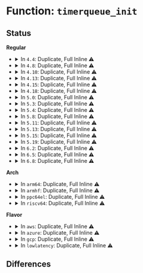 # Function: <code>timerqueue_init</code>

## Status
<b>Regular</b>
<ul>
<li>
<details>
<summary>In <code>4.4</code>: Duplicate, Full Inline ⚠️</summary>

**Collision:** Static Duplication

**Inline:** Full

**Transformation:** False

**Instances:**

```
In kernel/time/hrtimer.c (ffffffff810eeced)
Location: include/linux/timerqueue.h:40
Inline: True
Inline callers:
  - kernel/time/hrtimer.c:__hrtimer_init
```
```
In kernel/time/alarmtimer.c (ffffffff810fa94f)
Location: include/linux/timerqueue.h:40
Inline: True
Inline callers:
  - kernel/time/alarmtimer.c:alarm_timer_create
  - kernel/time/alarmtimer.c:alarm_timer_nsleep
  - kernel/time/alarmtimer.c:alarm_timer_nsleep_restart
```
```
In drivers/rtc/interface.c (ffffffff81675286)
Location: include/linux/timerqueue.h:40
Inline: True
Inline callers:
  - drivers/rtc/interface.c:rtc_timer_init
```
</details>
</li>
<li>
<details>
<summary>In <code>4.8</code>: Duplicate, Full Inline ⚠️</summary>

**Collision:** Static Duplication

**Inline:** Full

**Transformation:** False

**Instances:**

```
In kernel/time/hrtimer.c (ffffffff810f5da3)
Location: include/linux/timerqueue.h:40
Inline: True
Inline callers:
  - kernel/time/hrtimer.c:__hrtimer_init
```
```
In kernel/time/alarmtimer.c (ffffffff811027f5)
Location: include/linux/timerqueue.h:40
Inline: True
Inline callers:
  - kernel/time/alarmtimer.c:alarm_timer_nsleep
  - kernel/time/alarmtimer.c:alarm_timer_nsleep_restart
  - kernel/time/alarmtimer.c:alarm_timer_create
```
```
In drivers/rtc/interface.c (ffffffff816d5a56)
Location: include/linux/timerqueue.h:40
Inline: True
Inline callers:
  - drivers/rtc/interface.c:rtc_timer_init
```
</details>
</li>
<li>
<details>
<summary>In <code>4.10</code>: Duplicate, Full Inline ⚠️</summary>

**Collision:** Static Duplication

**Inline:** Full

**Transformation:** False

**Instances:**

```
In kernel/time/hrtimer.c (ffffffff810fced3)
Location: include/linux/timerqueue.h:40
Inline: True
Inline callers:
  - kernel/time/hrtimer.c:__hrtimer_init
```
```
In kernel/time/alarmtimer.c (ffffffff81105115)
Location: include/linux/timerqueue.h:40
Inline: True
Inline callers:
  - kernel/time/alarmtimer.c:alarm_timer_nsleep
  - kernel/time/alarmtimer.c:alarm_timer_nsleep_restart
  - kernel/time/alarmtimer.c:alarm_timer_create
```
```
In drivers/rtc/interface.c (ffffffff81705736)
Location: include/linux/timerqueue.h:40
Inline: True
Inline callers:
  - drivers/rtc/interface.c:rtc_timer_init
```
</details>
</li>
<li>
<details>
<summary>In <code>4.13</code>: Duplicate, Full Inline ⚠️</summary>

**Collision:** Static Duplication

**Inline:** Full

**Transformation:** False

**Instances:**

```
In kernel/time/hrtimer.c (ffffffff810ff2e6)
Location: include/linux/timerqueue.h:40
Inline: True
Inline callers:
  - kernel/time/hrtimer.c:__hrtimer_init
```
```
In kernel/time/alarmtimer.c (ffffffff81107145)
Location: include/linux/timerqueue.h:40
Inline: True
Inline callers:
  - kernel/time/alarmtimer.c:alarm_timer_nsleep
  - kernel/time/alarmtimer.c:alarm_timer_nsleep_restart
  - kernel/time/alarmtimer.c:alarm_timer_create
```
```
In drivers/rtc/interface.c (ffffffff8171b1d6)
Location: include/linux/timerqueue.h:40
Inline: True
Inline callers:
  - drivers/rtc/interface.c:rtc_timer_init
```
</details>
</li>
<li>
<details>
<summary>In <code>4.15</code>: Duplicate, Full Inline ⚠️</summary>

**Collision:** Static Duplication

**Inline:** Full

**Transformation:** False

**Instances:**

```
In kernel/time/hrtimer.c (ffffffff8110a0bd)
Location: include/linux/timerqueue.h:41
Inline: True
Inline callers:
  - kernel/time/hrtimer.c:__hrtimer_init
```
```
In kernel/time/alarmtimer.c (ffffffff81112275)
Location: include/linux/timerqueue.h:41
Inline: True
Inline callers:
  - kernel/time/alarmtimer.c:alarm_timer_nsleep
  - kernel/time/alarmtimer.c:alarm_timer_nsleep_restart
  - kernel/time/alarmtimer.c:alarm_timer_create
```
```
In drivers/rtc/interface.c (ffffffff8178c476)
Location: include/linux/timerqueue.h:41
Inline: True
Inline callers:
  - drivers/rtc/interface.c:rtc_timer_init
```
</details>
</li>
<li>
<details>
<summary>In <code>4.18</code>: Duplicate, Full Inline ⚠️</summary>

**Collision:** Static Duplication

**Inline:** Full

**Transformation:** False

**Instances:**

```
In kernel/time/hrtimer.c (ffffffff811158e5)
Location: include/linux/timerqueue.h:41
Inline: True
Inline callers:
  - kernel/time/hrtimer.c:__hrtimer_init
```
```
In kernel/time/alarmtimer.c (ffffffff8111db23)
Location: include/linux/timerqueue.h:41
Inline: True
Inline callers:
  - kernel/time/alarmtimer.c:alarm_timer_nsleep
  - kernel/time/alarmtimer.c:alarm_timer_nsleep_restart
  - kernel/time/alarmtimer.c:alarm_timer_create
```
```
In drivers/rtc/interface.c (ffffffff817ce9f5)
Location: include/linux/timerqueue.h:41
Inline: True
Inline callers:
  - drivers/rtc/interface.c:rtc_timer_init
```
</details>
</li>
<li>
<details>
<summary>In <code>5.0</code>: Duplicate, Full Inline ⚠️</summary>

**Collision:** Static Duplication

**Inline:** Full

**Transformation:** False

**Instances:**

```
In kernel/time/hrtimer.c (ffffffff81120fb5)
Location: include/linux/timerqueue.h:41
Inline: True
Inline callers:
  - kernel/time/hrtimer.c:__hrtimer_init
```
```
In kernel/time/alarmtimer.c (ffffffff81129423)
Location: include/linux/timerqueue.h:41
Inline: True
Inline callers:
  - kernel/time/alarmtimer.c:alarm_timer_nsleep
  - kernel/time/alarmtimer.c:alarm_timer_nsleep_restart
  - kernel/time/alarmtimer.c:alarm_timer_create
```
```
In drivers/rtc/interface.c (ffffffff817f5b35)
Location: include/linux/timerqueue.h:41
Inline: True
Inline callers:
  - drivers/rtc/interface.c:rtc_timer_init
```
</details>
</li>
<li>
<details>
<summary>In <code>5.3</code>: Duplicate, Full Inline ⚠️</summary>

**Collision:** Static Duplication

**Inline:** Full

**Transformation:** False

**Instances:**

```
In kernel/time/hrtimer.c (ffffffff8112b7f1)
Location: include/linux/timerqueue.h:41
Inline: True
Inline callers:
  - kernel/time/hrtimer.c:__hrtimer_init
```
```
In kernel/time/alarmtimer.c (ffffffff81133e83)
Location: include/linux/timerqueue.h:41
Inline: True
Inline callers:
  - kernel/time/alarmtimer.c:alarm_timer_nsleep
  - kernel/time/alarmtimer.c:alarm_timer_nsleep_restart
  - kernel/time/alarmtimer.c:alarm_timer_create
```
```
In drivers/rtc/interface.c (ffffffff818367f5)
Location: include/linux/timerqueue.h:41
Inline: True
Inline callers:
  - drivers/rtc/interface.c:rtc_timer_init
```
</details>
</li>
<li>
<details>
<summary>In <code>5.4</code>: Duplicate, Full Inline ⚠️</summary>

**Collision:** Static Duplication

**Inline:** Full

**Transformation:** False

**Instances:**

```
In kernel/time/hrtimer.c (ffffffff811378c6)
Location: include/linux/timerqueue.h:41
Inline: True
Inline callers:
  - kernel/time/hrtimer.c:__hrtimer_init
```
```
In kernel/time/alarmtimer.c (ffffffff8113fe53)
Location: include/linux/timerqueue.h:41
Inline: True
Inline callers:
  - kernel/time/alarmtimer.c:alarm_timer_nsleep
  - kernel/time/alarmtimer.c:alarm_timer_nsleep_restart
  - kernel/time/alarmtimer.c:alarm_timer_create
```
```
In kernel/time/posix-cpu-timers.c (ffffffff811432e6)
Location: include/linux/timerqueue.h:41
Inline: True
Inline callers:
  - kernel/time/posix-cpu-timers.c:thread_cpu_timer_create
  - kernel/time/posix-cpu-timers.c:process_cpu_timer_create
```
```
In drivers/rtc/interface.c (ffffffff81868165)
Location: include/linux/timerqueue.h:41
Inline: True
Inline callers:
  - drivers/rtc/interface.c:rtc_timer_init
```
</details>
</li>
<li>
<details>
<summary>In <code>5.8</code>: Duplicate, Full Inline ⚠️</summary>

**Collision:** Static Duplication

**Inline:** Full

**Transformation:** False

**Instances:**

```
In kernel/time/hrtimer.c (ffffffff811462d5)
Location: include/linux/timerqueue.h:41
Inline: True
Inline callers:
  - kernel/time/hrtimer.c:__hrtimer_init
```
```
In kernel/time/alarmtimer.c (ffffffff8114efdd)
Location: include/linux/timerqueue.h:41
Inline: True
Inline callers:
  - kernel/time/alarmtimer.c:alarm_timer_nsleep
  - kernel/time/alarmtimer.c:alarm_timer_nsleep_restart
  - kernel/time/alarmtimer.c:alarm_timer_create
```
```
In kernel/time/posix-cpu-timers.c (ffffffff811528ba)
Location: include/linux/timerqueue.h:41
Inline: True
Inline callers:
  - kernel/time/posix-cpu-timers.c:posix_cpu_timer_create
```
```
In drivers/rtc/interface.c (ffffffff8193bc85)
Location: include/linux/timerqueue.h:41
Inline: True
Inline callers:
  - drivers/rtc/interface.c:rtc_timer_init
```
</details>
</li>
<li>
<details>
<summary>In <code>5.11</code>: Duplicate, Full Inline ⚠️</summary>

**Collision:** Static Duplication

**Inline:** Full

**Transformation:** False

**Instances:**

```
In kernel/time/hrtimer.c (ffffffff811427f5)
Location: include/linux/timerqueue.h:41
Inline: True
Inline callers:
  - kernel/time/hrtimer.c:__hrtimer_init
```
```
In kernel/time/alarmtimer.c (ffffffff8114b2fd)
Location: include/linux/timerqueue.h:41
Inline: True
Inline callers:
  - kernel/time/alarmtimer.c:alarm_timer_nsleep
  - kernel/time/alarmtimer.c:alarm_timer_nsleep_restart
  - kernel/time/alarmtimer.c:alarm_timer_create
```
```
In kernel/time/posix-cpu-timers.c (ffffffff8114eb0a)
Location: include/linux/timerqueue.h:41
Inline: True
Inline callers:
  - kernel/time/posix-cpu-timers.c:posix_cpu_timer_create
```
```
In drivers/rtc/interface.c (ffffffff81941f55)
Location: include/linux/timerqueue.h:41
Inline: True
Inline callers:
  - drivers/rtc/interface.c:rtc_timer_init
```
</details>
</li>
<li>
<details>
<summary>In <code>5.13</code>: Duplicate, Full Inline ⚠️</summary>

**Collision:** Static Duplication

**Inline:** Full

**Transformation:** False

**Instances:**

```
In kernel/time/hrtimer.c (ffffffff811439c3)
Location: include/linux/timerqueue.h:41
Inline: True
Inline callers:
  - kernel/time/hrtimer.c:__hrtimer_init
```
```
In kernel/time/alarmtimer.c (ffffffff8114c7bd)
Location: include/linux/timerqueue.h:41
Inline: True
Inline callers:
  - kernel/time/alarmtimer.c:alarm_timer_nsleep
  - kernel/time/alarmtimer.c:alarm_timer_nsleep_restart
  - kernel/time/alarmtimer.c:alarm_timer_create
```
```
In kernel/time/posix-cpu-timers.c (ffffffff8114ff9a)
Location: include/linux/timerqueue.h:41
Inline: True
Inline callers:
  - kernel/time/posix-cpu-timers.c:posix_cpu_timer_create
```
```
In drivers/rtc/interface.c (ffffffff819256e5)
Location: include/linux/timerqueue.h:41
Inline: True
Inline callers:
  - drivers/rtc/interface.c:rtc_timer_init
```
</details>
</li>
<li>
<details>
<summary>In <code>5.15</code>: Duplicate, Full Inline ⚠️</summary>

**Collision:** Static Duplication

**Inline:** Full

**Transformation:** False

**Instances:**

```
In kernel/time/hrtimer.c (ffffffff81166dbf)
Location: include/linux/timerqueue.h:41
Inline: True
Inline callers:
  - kernel/time/hrtimer.c:__hrtimer_init
```
```
In kernel/time/alarmtimer.c (ffffffff81170707)
Location: include/linux/timerqueue.h:41
Inline: True
Inline callers:
  - kernel/time/alarmtimer.c:alarm_timer_nsleep
  - kernel/time/alarmtimer.c:alarm_timer_nsleep_restart
  - kernel/time/alarmtimer.c:alarm_timer_create
```
```
In kernel/time/posix-cpu-timers.c (ffffffff8117418a)
Location: include/linux/timerqueue.h:41
Inline: True
Inline callers:
  - kernel/time/posix-cpu-timers.c:posix_cpu_timer_create
```
```
In drivers/rtc/interface.c (ffffffff819c8665)
Location: include/linux/timerqueue.h:41
Inline: True
Inline callers:
  - drivers/rtc/interface.c:rtc_timer_init
```
</details>
</li>
<li>
<details>
<summary>In <code>5.19</code>: Duplicate, Full Inline ⚠️</summary>

**Collision:** Static Duplication

**Inline:** Full

**Transformation:** False

**Instances:**

```
In kernel/time/hrtimer.c (ffffffff81f2873a)
Location: include/linux/timerqueue.h:41
Inline: True
Inline callers:
  - kernel/time/hrtimer.c:hrtimer_nanosleep_restart
```
```
In kernel/time/alarmtimer.c (ffffffff811a4cbb)
Location: include/linux/timerqueue.h:41
Inline: True
Inline callers:
  - kernel/time/alarmtimer.c:alarm_timer_nsleep
  - kernel/time/alarmtimer.c:alarm_timer_nsleep_restart
  - kernel/time/alarmtimer.c:alarm_timer_create
```
```
In kernel/time/posix-cpu-timers.c (ffffffff811a8ec1)
Location: include/linux/timerqueue.h:41
Inline: True
Inline callers:
  - kernel/time/posix-cpu-timers.c:posix_cpu_timer_create
```
```
In drivers/rtc/interface.c (ffffffff81b29575)
Location: include/linux/timerqueue.h:41
Inline: True
Inline callers:
  - drivers/rtc/interface.c:rtc_timer_init
```
</details>
</li>
<li>
<details>
<summary>In <code>6.2</code>: Duplicate, Full Inline ⚠️</summary>

**Collision:** Static Duplication

**Inline:** Full

**Transformation:** False

**Instances:**

```
In kernel/time/hrtimer.c (ffffffff820d437a)
Location: include/linux/timerqueue.h:41
Inline: True
Inline callers:
  - kernel/time/hrtimer.c:hrtimer_nanosleep_restart
```
```
In kernel/time/alarmtimer.c (ffffffff811e45bb)
Location: include/linux/timerqueue.h:41
Inline: True
Inline callers:
  - kernel/time/alarmtimer.c:alarm_timer_nsleep
  - kernel/time/alarmtimer.c:alarm_timer_nsleep_restart
  - kernel/time/alarmtimer.c:alarm_timer_create
```
```
In kernel/time/posix-cpu-timers.c (ffffffff811e8d31)
Location: include/linux/timerqueue.h:41
Inline: True
Inline callers:
  - kernel/time/posix-cpu-timers.c:posix_cpu_timer_create
```
```
In drivers/rtc/interface.c (ffffffff81cbd125)
Location: include/linux/timerqueue.h:41
Inline: True
Inline callers:
  - drivers/rtc/interface.c:rtc_timer_init
```
</details>
</li>
<li>
<details>
<summary>In <code>6.5</code>: Duplicate, Full Inline ⚠️</summary>

**Collision:** Static Duplication

**Inline:** Full

**Transformation:** False

**Instances:**

```
In kernel/time/hrtimer.c (ffffffff811ed140)
Location: include/linux/timerqueue.h:41
Inline: True
Inline callers:
  - kernel/time/hrtimer.c:__hrtimer_init
```
```
In kernel/time/alarmtimer.c (ffffffff811f8c1b)
Location: include/linux/timerqueue.h:41
Inline: True
Inline callers:
  - kernel/time/alarmtimer.c:alarm_timer_nsleep
  - kernel/time/alarmtimer.c:alarm_timer_nsleep_restart
  - kernel/time/alarmtimer.c:alarm_timer_create
```
```
In kernel/time/posix-cpu-timers.c (ffffffff811fd801)
Location: include/linux/timerqueue.h:41
Inline: True
Inline callers:
  - kernel/time/posix-cpu-timers.c:posix_cpu_timer_create
```
```
In drivers/rtc/interface.c (ffffffff81d24a35)
Location: include/linux/timerqueue.h:41
Inline: True
Inline callers:
  - drivers/rtc/interface.c:rtc_timer_init
```
</details>
</li>
<li>
<details>
<summary>In <code>6.8</code>: Duplicate, Full Inline ⚠️</summary>

**Collision:** Static Duplication

**Inline:** Full

**Transformation:** False

**Instances:**

```
In kernel/time/hrtimer.c (ffffffff81203370)
Location: include/linux/timerqueue.h:30
Inline: True
Inline callers:
  - kernel/time/hrtimer.c:__hrtimer_init
```
```
In kernel/time/alarmtimer.c (ffffffff8120edbb)
Location: include/linux/timerqueue.h:30
Inline: True
Inline callers:
  - kernel/time/alarmtimer.c:alarm_timer_nsleep
  - kernel/time/alarmtimer.c:alarm_timer_nsleep_restart
  - kernel/time/alarmtimer.c:alarm_timer_create
```
```
In kernel/time/posix-cpu-timers.c (ffffffff81213a01)
Location: include/linux/timerqueue.h:30
Inline: True
Inline callers:
  - kernel/time/posix-cpu-timers.c:posix_cpu_timer_create
```
```
In drivers/rtc/interface.c (ffffffff81dda795)
Location: include/linux/timerqueue.h:30
Inline: True
Inline callers:
  - drivers/rtc/interface.c:rtc_timer_init
```
</details>
</li>
</ul>
<b>Arch</b>
<ul>
<li>
<details>
<summary>In <code>arm64</code>: Duplicate, Full Inline ⚠️</summary>

**Collision:** Static Duplication

**Inline:** Full

**Transformation:** False

**Instances:**

```
In kernel/time/hrtimer.c (ffff8000101a0df0)
Location: include/linux/timerqueue.h:41
Inline: True
Inline callers:
  - kernel/time/hrtimer.c:__hrtimer_init
```
```
In kernel/time/alarmtimer.c (ffff8000101a9ab8)
Location: include/linux/timerqueue.h:41
Inline: True
Inline callers:
  - kernel/time/alarmtimer.c:alarm_timer_nsleep
  - kernel/time/alarmtimer.c:alarm_timer_nsleep_restart
  - kernel/time/alarmtimer.c:alarm_timer_create
```
```
In kernel/time/posix-cpu-timers.c (ffff8000101ad400)
Location: include/linux/timerqueue.h:41
Inline: True
Inline callers:
  - kernel/time/posix-cpu-timers.c:thread_cpu_timer_create
  - kernel/time/posix-cpu-timers.c:process_cpu_timer_create
```
```
In drivers/rtc/interface.c (ffff800010aa9e0c)
Location: include/linux/timerqueue.h:41
Inline: True
Inline callers:
  - drivers/rtc/interface.c:rtc_timer_init
```
</details>
</li>
<li>
<details>
<summary>In <code>armhf</code>: Duplicate, Full Inline ⚠️</summary>

**Collision:** Static Duplication

**Inline:** Full

**Transformation:** False

**Instances:**

```
In kernel/time/hrtimer.c (c03ea9e8)
Location: include/linux/timerqueue.h:41
Inline: True
Inline callers:
  - kernel/time/hrtimer.c:__hrtimer_init
```
```
In kernel/time/alarmtimer.c (c03f54c8)
Location: include/linux/timerqueue.h:41
Inline: True
Inline callers:
  - kernel/time/alarmtimer.c:alarm_timer_nsleep
  - kernel/time/alarmtimer.c:alarm_timer_nsleep_restart
  - kernel/time/alarmtimer.c:alarm_timer_create
```
```
In kernel/time/posix-cpu-timers.c (c03f8388)
Location: include/linux/timerqueue.h:41
Inline: True
Inline callers:
  - kernel/time/posix-cpu-timers.c:thread_cpu_timer_create
  - kernel/time/posix-cpu-timers.c:process_cpu_timer_create
  - kernel/time/posix-cpu-timers.c:do_cpu_nanosleep
```
```
In drivers/rtc/interface.c (c0b88c60)
Location: include/linux/timerqueue.h:41
Inline: True
Inline callers:
  - drivers/rtc/interface.c:rtc_timer_init
```
</details>
</li>
<li>
<details>
<summary>In <code>ppc64el</code>: Duplicate, Full Inline ⚠️</summary>

**Collision:** Static Duplication

**Inline:** Full

**Transformation:** False

**Instances:**

```
In kernel/time/hrtimer.c (c0000000002021ac)
Location: include/linux/timerqueue.h:41
Inline: True
Inline callers:
  - kernel/time/hrtimer.c:__hrtimer_init
```
```
In kernel/time/alarmtimer.c (c00000000020d800)
Location: include/linux/timerqueue.h:41
Inline: True
Inline callers:
  - kernel/time/alarmtimer.c:alarm_timer_nsleep
  - kernel/time/alarmtimer.c:alarm_timer_nsleep_restart
  - kernel/time/alarmtimer.c:alarm_timer_create
```
```
In kernel/time/posix-cpu-timers.c (c0000000002116f0)
Location: include/linux/timerqueue.h:41
Inline: True
Inline callers:
  - kernel/time/posix-cpu-timers.c:thread_cpu_timer_create
  - kernel/time/posix-cpu-timers.c:process_cpu_timer_create
```
```
In drivers/rtc/interface.c (c000000000b8bfe8)
Location: include/linux/timerqueue.h:41
Inline: True
Inline callers:
  - drivers/rtc/interface.c:rtc_timer_init
```
</details>
</li>
<li>
<details>
<summary>In <code>riscv64</code>: Duplicate, Full Inline ⚠️</summary>

**Collision:** Static Duplication

**Inline:** Full

**Transformation:** False

**Instances:**

```
In kernel/time/hrtimer.c (ffffffe00012e52a)
Location: include/linux/timerqueue.h:41
Inline: True
Inline callers:
  - kernel/time/hrtimer.c:__hrtimer_init
```
```
In kernel/time/alarmtimer.c (ffffffe000135640)
Location: include/linux/timerqueue.h:41
Inline: True
Inline callers:
  - kernel/time/alarmtimer.c:alarm_timer_nsleep
  - kernel/time/alarmtimer.c:alarm_timer_nsleep_restart
  - kernel/time/alarmtimer.c:alarm_timer_create
```
```
In kernel/time/posix-cpu-timers.c (ffffffe0001373e6)
Location: include/linux/timerqueue.h:41
Inline: True
Inline callers:
  - kernel/time/posix-cpu-timers.c:thread_cpu_timer_create
  - kernel/time/posix-cpu-timers.c:process_cpu_timer_create
  - kernel/time/posix-cpu-timers.c:do_cpu_nanosleep
```
```
In drivers/rtc/interface.c (ffffffe0006b5404)
Location: include/linux/timerqueue.h:41
Inline: True
Inline callers:
  - drivers/rtc/interface.c:rtc_timer_init
```
</details>
</li>
</ul>
<b>Flavor</b>
<ul>
<li>
<details>
<summary>In <code>aws</code>: Duplicate, Full Inline ⚠️</summary>

**Collision:** Static Duplication

**Inline:** Full

**Transformation:** False

**Instances:**

```
In kernel/time/hrtimer.c (ffffffff81130076)
Location: include/linux/timerqueue.h:41
Inline: True
Inline callers:
  - kernel/time/hrtimer.c:__hrtimer_init
```
```
In kernel/time/alarmtimer.c (ffffffff81138603)
Location: include/linux/timerqueue.h:41
Inline: True
Inline callers:
  - kernel/time/alarmtimer.c:alarm_timer_nsleep
  - kernel/time/alarmtimer.c:alarm_timer_nsleep_restart
  - kernel/time/alarmtimer.c:alarm_timer_create
```
```
In kernel/time/posix-cpu-timers.c (ffffffff8113ba96)
Location: include/linux/timerqueue.h:41
Inline: True
Inline callers:
  - kernel/time/posix-cpu-timers.c:thread_cpu_timer_create
  - kernel/time/posix-cpu-timers.c:process_cpu_timer_create
```
```
In drivers/rtc/interface.c (ffffffff8181ae15)
Location: include/linux/timerqueue.h:41
Inline: True
Inline callers:
  - drivers/rtc/interface.c:rtc_timer_init
```
</details>
</li>
<li>
<details>
<summary>In <code>azure</code>: Duplicate, Full Inline ⚠️</summary>

**Collision:** Static Duplication

**Inline:** Full

**Transformation:** False

**Instances:**

```
In kernel/time/hrtimer.c (ffffffff81122ae6)
Location: include/linux/timerqueue.h:41
Inline: True
Inline callers:
  - kernel/time/hrtimer.c:__hrtimer_init
```
```
In kernel/time/alarmtimer.c (ffffffff8112b053)
Location: include/linux/timerqueue.h:41
Inline: True
Inline callers:
  - kernel/time/alarmtimer.c:alarm_timer_nsleep
  - kernel/time/alarmtimer.c:alarm_timer_nsleep_restart
  - kernel/time/alarmtimer.c:alarm_timer_create
```
```
In kernel/time/posix-cpu-timers.c (ffffffff8112e456)
Location: include/linux/timerqueue.h:41
Inline: True
Inline callers:
  - kernel/time/posix-cpu-timers.c:thread_cpu_timer_create
  - kernel/time/posix-cpu-timers.c:process_cpu_timer_create
```
```
In drivers/rtc/interface.c (ffffffff817e2505)
Location: include/linux/timerqueue.h:41
Inline: True
Inline callers:
  - drivers/rtc/interface.c:rtc_timer_init
```
</details>
</li>
<li>
<details>
<summary>In <code>gcp</code>: Duplicate, Full Inline ⚠️</summary>

**Collision:** Static Duplication

**Inline:** Full

**Transformation:** False

**Instances:**

```
In kernel/time/hrtimer.c (ffffffff8112dd96)
Location: include/linux/timerqueue.h:41
Inline: True
Inline callers:
  - kernel/time/hrtimer.c:__hrtimer_init
```
```
In kernel/time/alarmtimer.c (ffffffff81136323)
Location: include/linux/timerqueue.h:41
Inline: True
Inline callers:
  - kernel/time/alarmtimer.c:alarm_timer_nsleep
  - kernel/time/alarmtimer.c:alarm_timer_nsleep_restart
  - kernel/time/alarmtimer.c:alarm_timer_create
```
```
In kernel/time/posix-cpu-timers.c (ffffffff811397b6)
Location: include/linux/timerqueue.h:41
Inline: True
Inline callers:
  - kernel/time/posix-cpu-timers.c:thread_cpu_timer_create
  - kernel/time/posix-cpu-timers.c:process_cpu_timer_create
```
```
In drivers/rtc/interface.c (ffffffff8185c2f5)
Location: include/linux/timerqueue.h:41
Inline: True
Inline callers:
  - drivers/rtc/interface.c:rtc_timer_init
```
</details>
</li>
<li>
<details>
<summary>In <code>lowlatency</code>: Duplicate, Full Inline ⚠️</summary>

**Collision:** Static Duplication

**Inline:** Full

**Transformation:** False

**Instances:**

```
In kernel/time/hrtimer.c (ffffffff8113a6e6)
Location: include/linux/timerqueue.h:41
Inline: True
Inline callers:
  - kernel/time/hrtimer.c:__hrtimer_init
```
```
In kernel/time/alarmtimer.c (ffffffff81142da3)
Location: include/linux/timerqueue.h:41
Inline: True
Inline callers:
  - kernel/time/alarmtimer.c:alarm_timer_nsleep
  - kernel/time/alarmtimer.c:alarm_timer_nsleep_restart
  - kernel/time/alarmtimer.c:alarm_timer_create
```
```
In kernel/time/posix-cpu-timers.c (ffffffff81146286)
Location: include/linux/timerqueue.h:41
Inline: True
Inline callers:
  - kernel/time/posix-cpu-timers.c:thread_cpu_timer_create
  - kernel/time/posix-cpu-timers.c:process_cpu_timer_create
```
```
In drivers/rtc/interface.c (ffffffff81877555)
Location: include/linux/timerqueue.h:41
Inline: True
Inline callers:
  - drivers/rtc/interface.c:rtc_timer_init
```
</details>
</li>
</ul>

## Differences
